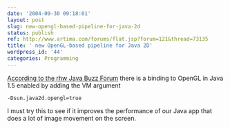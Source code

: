 ```yaml
---
date: '2004-09-30 09:18:01'
layout: post
slug: new-opengl-based-pipeline-for-java-2d
status: publish
ref: http://www.artima.com/forums/flat.jsp?forum=121&thread=73135
title: ' new OpenGL-based pipeline for Java 2D'
wordpress_id: '44'
categories: Programming
---
```


[According to the rhw Java Buzz Forum](http://www.artima.com/forums/flat.jsp?forum=121&thread=73135) there is a binding to OpenGL in Java 1.5 enabled by adding the VM argument

    -Dsun.java2d.opengl=true

I must try this to see if it improves the performance of our Java app that does a lot of image movement on the screen.
